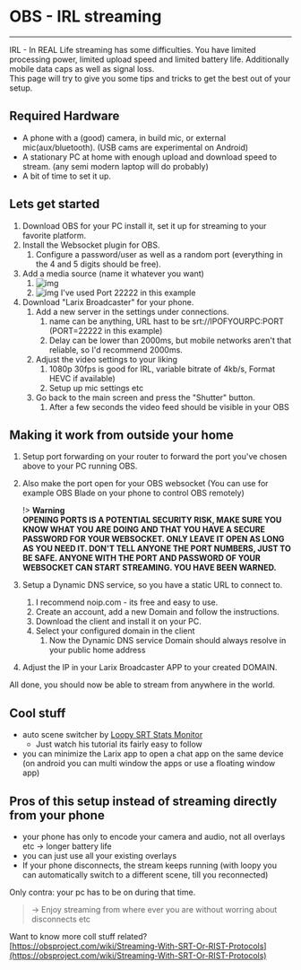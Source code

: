 # OBS - IRL streaming

---

IRL - In REAL Life streaming has some difficulties. You have limited processing power, limited upload speed and limited battery life. Additionally mobile data caps as well as signal loss.  
This page will try to give you some tips and tricks to get the best out of your setup.

## Required Hardware

- A phone with a (good) camera, in build mic, or external mic(aux/bluetooth). (USB cams are experimental on Android)
- A stationary PC at home with enough upload and download speed to stream. (any semi modern laptop will do probably)
- A bit of time to set it up.

## Lets get started

1. Download OBS for your PC install it, set it up for streaming to your favorite platform.
2. Install the Websocket plugin for OBS.
   1. Configure a password/user as well as a random port (everything in the 4 and 5 digits should be free).
3. Add a media source (name it whatever you want)
   1. ![img](/img/ms1.png)
   2. ![img](/img/ms3.png)
      I've used Port 22222 in this example
4. Download "Larix Broadcaster" for your phone.
   1. Add a new server in the settings under connections.
      1. name can be anything, URL hast to be srt://IPOFYOURPC:PORT (PORT=22222 in this example)
      2. Delay can be lower than 2000ms, but mobile networks aren't that reliable, so I'd recommend 2000ms.
   2. Adjust the video settings to your liking
      1. 1080p 30fps is good for IRL, variable bitrate of 4kb/s, Format HEVC if available)
      2. Setup up mic settings etc
   3. Go back to the main screen and press the "Shutter" button.
      1. After a few seconds the video feed should be visible in your OBS

## Making it work from outside your home

1. Setup port forwarding on your router to forward the port you've chosen above to your PC running OBS.
2. Also make the port open for your OBS websocket (You can use for example OBS Blade on your phone to control OBS remotely)

   !> **Warning  
   OPENING PORTS IS A POTENTIAL SECURITY RISK, MAKE SURE YOU KNOW WHAT YOU ARE DOING AND THAT YOU HAVE A SECURE PASSWORD FOR YOUR WEBSOCKET. ONLY LEAVE IT OPEN AS LONG AS YOU NEED IT. DON'T TELL ANYONE THE PORT NUMBERS, JUST TO BE SAFE. ANYONE WITH THE PORT AND PASSWORD OF YOUR WEBSOCKET CAN START STREAMING. YOU HAVE BEEN WARNED.**

3. Setup a Dynamic DNS service, so you have a static URL to connect to.
   1. I recommend noip.com - its free and easy to use.
   2. Create an account, add a new Domain and follow the instructions.
   3. Download the client and install it on your PC.
   4. Select your configured domain in the client
      1. Now the Dynamic DNS service Domain should always resolve in your public home address
4. Adjust the IP in your Larix Broadcaster APP to your created DOMAIN.

All done, you should now be able to stream from anywhere in the world.

## Cool stuff

- auto scene switcher by [Loopy SRT Stats Monitor](https://github.com/loopy750/SRT-Stats-Monitor)
  - Just watch his tutorial its fairly easy to follow
- you can minimize the Larix app to open a chat app on the same device (on android you can multi window the apps or use a floating window app)

## Pros of this setup instead of streaming directly from your phone

- your phone has only to encode your camera and audio, not all overlays etc -> longer battery life
- you can just use all your existing overlays
- If your phone disconnects, the stream keeps running (with loopy you can automatically switch to a different scene, till you reconnected)

Only contra: your pc has to be on during that time.

> -> Enjoy streaming from where ever you are without worring about disconnects etc

Want to know more coll stuff related? [https://obsproject.com/wiki/Streaming-With-SRT-Or-RIST-Protocols](https://obsproject.com/wiki/Streaming-With-SRT-Or-RIST-Protocols)
